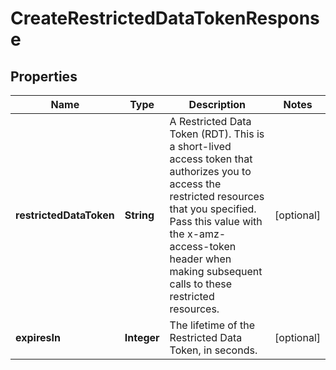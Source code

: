 
# CreateRestrictedDataTokenResponse

## Properties
Name | Type | Description | Notes
------------ | ------------- | ------------- | -------------
**restrictedDataToken** | **String** | A Restricted Data Token (RDT). This is a short-lived access token that authorizes you to access the restricted resources that you specified. Pass this value with the x-amz-access-token header when making subsequent calls to these restricted resources. |  [optional]
**expiresIn** | **Integer** | The lifetime of the Restricted Data Token, in seconds. |  [optional]



